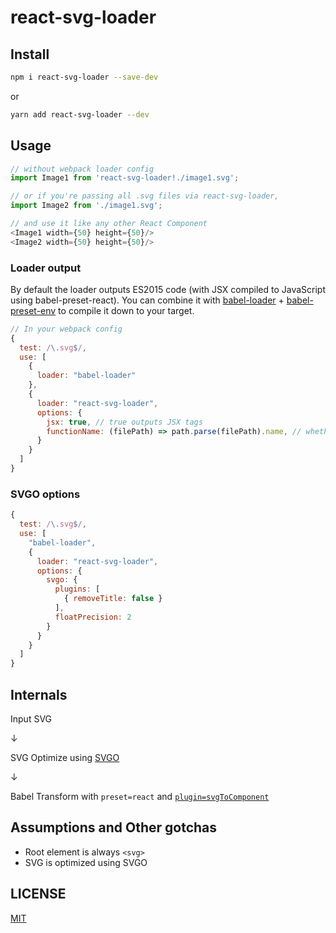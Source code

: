 # react-svg-loader

## Install

```sh
npm i react-svg-loader --save-dev
```

or

```sh
yarn add react-svg-loader --dev
```

## Usage

```js
// without webpack loader config
import Image1 from 'react-svg-loader!./image1.svg';

// or if you're passing all .svg files via react-svg-loader,
import Image2 from './image1.svg';

// and use it like any other React Component
<Image1 width={50} height={50}/>
<Image2 width={50} height={50}/>
```

### Loader output

By default the loader outputs ES2015 code (with JSX compiled to JavaScript using babel-preset-react). You can combine it with [babel-loader](https://github.com/babel/babel-loader) + [babel-preset-env](https://github.com/babel/babel-preset-env) to compile it down to your target.

```js
// In your webpack config
{
  test: /\.svg$/,
  use: [
    {
      loader: "babel-loader"
    },
    {
      loader: "react-svg-loader",
      options: {
        jsx: true, // true outputs JSX tags
        functionName: (filePath) => path.parse(filePath).name, // whether to output a named function, null for anonymous functions
      }
    }
  ]
}
```

### SVGO options

```js
{
  test: /\.svg$/,
  use: [
    "babel-loader",
    {
      loader: "react-svg-loader",
      options: {
        svgo: {
          plugins: [
            { removeTitle: false }
          ],
          floatPrecision: 2
        }
      }
    }
  ]
}
```

## Internals
<p>
Input SVG
</p>
<p>↓</p>
<p>
SVG Optimize using <a href="https://github.com/svg/svgo">SVGO</a>
</p>
<p>↓</p>
<p>
Babel Transform with <code>preset=react</code> and <a href="https://github.com/boopathi/react-svg-loader/tree/master/packages/babel-plugin-react-svg"><code>plugin=svgToComponent</code></a>
</p>

## Assumptions and Other gotchas

- Root element is always `<svg>`
- SVG is optimized using SVGO

## LICENSE

[MIT](https://github.com/boopathi/react-svg-loader/blob/master/LICENSE)

